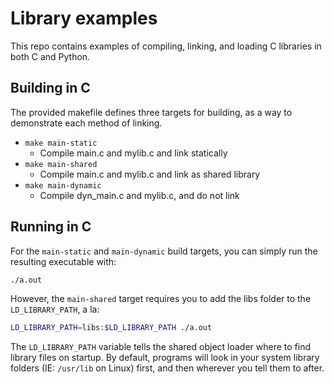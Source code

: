 # Library examples

This repo contains examples of compiling, linking, and loading C libraries in both C and Python.

## Building in C

The provided makefile defines three targets for building, as a way to demonstrate each method of linking.

* `make main-static`
  * Compile main.c and mylib.c and link statically
* `make main-shared`
  * Compile main.c and mylib.c and link as shared library
* `make main-dynamic`
  * Compile dyn_main.c and mylib.c, and do not link

## Running in C

For the `main-static` and `main-dynamic` build targets, you can simply run the resulting executable with:

```bash
./a.out
```

However, the `main-shared` target requires you to add the libs folder to the `LD_LIBRARY_PATH`, a la:

```bash
LD_LIBRARY_PATH=libs:$LD_LIBRARY_PATH ./a.out
```

The `LD_LIBRARY_PATH` variable tells the shared object loader where to find library files on startup. By default, programs will look in your system library folders (IE: `/usr/lib` on Linux) first, and then wherever you tell them to after.